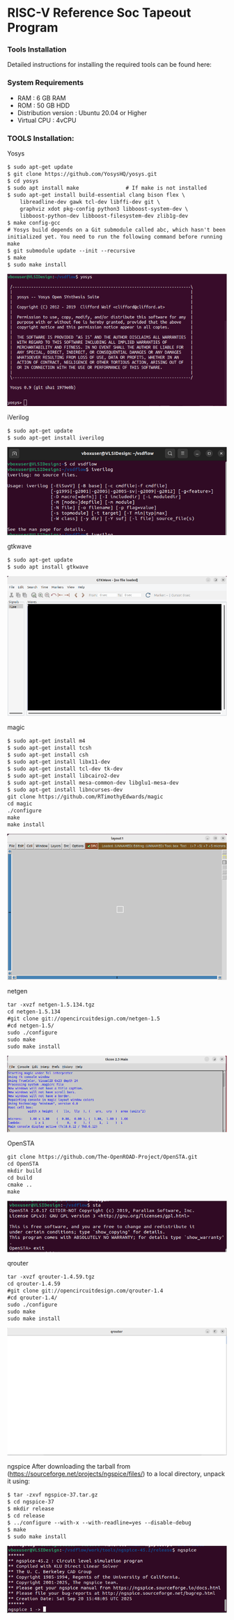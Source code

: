 # RISC-V Reference Soc Tapeout Program
### Tools Installation
Detailed instructions for installing the required tools can be found here:

### System Requirements
  * RAM : 6 GB RAM
  * ROM : 50 GB HDD
  * Distribution version : Ubuntu 20.04 or Higher
  * Virtual CPU : 4vCPU


### TOOLS Installation:

Yosys
```
$ sudo apt-get update
$ git clone https://github.com/YosysHQ/yosys.git
$ cd yosys
$ sudo apt install make               # If make is not installed
$ sudo apt-get install build-essential clang bison flex \
    libreadline-dev gawk tcl-dev libffi-dev git \
    graphviz xdot pkg-config python3 libboost-system-dev \
    libboost-python-dev libboost-filesystem-dev zlib1g-dev
$ make config-gcc
# Yosys build depends on a Git submodule called abc, which hasn't been initialized yet. You need to run the following command before running make
$ git submodule update --init --recursive
$ make 
$ sudo make install
```
![Alt Text](https://github.com/balajitv-05/RISC-V-Chip-Tape-Out/blob/138ea9011e08e6114ccb666fc29554148dae0a75/week_0/Task0/SnapShots/yosys.png)

iVerilog
```
$ sudo apt-get update
$ sudo apt-get install iverilog
```
![Alt Text](https://github.com/balajitv-05/RISC-V-Chip-Tape-Out/blob/2733dc6b103ebd58d343755518e0fb45434faf1a/week_0/Task0/SnapShots/iverilog.png)

gtkwave
```
$ sudo apt-get update
$ sudo apt install gtkwave
```
![Alt Text](https://github.com/balajitv-05/RISC-V-Chip-Tape-Out/blob/138ea9011e08e6114ccb666fc29554148dae0a75/week_0/Task0/SnapShots/gtkwave.png)

magic
```
$ sudo apt-get install m4
$ sudo apt-get install tcsh
$ sudo apt-get install csh
$ sudo apt-get install libx11-dev
$ sudo apt-get install tcl-dev tk-dev
$ sudo apt-get install libcairo2-dev
$ sudo apt-get install mesa-common-dev libglu1-mesa-dev
$ sudo apt-get install libncurses-dev
git clone https://github.com/RTimothyEdwards/magic
cd magic
./configure
make
make install 
```
![Alt Text](https://github.com/balajitv-05/RISC-V-Chip-Tape-Out/blob/138ea9011e08e6114ccb666fc29554148dae0a75/week_0/Task0/SnapShots/magic.png)

netgen
```
tar -xvzf netgen-1.5.134.tgz
cd netgen-1.5.134
#git clone git://opencircuitdesign.com/netgen-1.5 
#cd netgen-1.5/
sudo ./configure 
sudo make
sudo make install
```
![Alt Text](https://github.com/balajitv-05/RISC-V-Chip-Tape-Out/blob/138ea9011e08e6114ccb666fc29554148dae0a75/week_0/Task0/SnapShots/magictkcon.png)

OpenSTA

```
git clone https://github.com/The-OpenROAD-Project/OpenSTA.git
cd OpenSTA
mkdir build
cd build
cmake ..
make
```
![Alt Text](https://github.com/balajitv-05/RISC-V-Chip-Tape-Out/blob/f8ce2567753ea8ad116d9a615e97254b8c4c2e58/week_0/Task0/SnapShots/opensta.png)


qrouter
```
tar -xvzf qrouter-1.4.59.tgz
cd qrouter-1.4.59
#git clone git://opencircuitdesign.com/qrouter-1.4 
#cd qrouter-1.4/
sudo ./configure 
sudo make
sudo make install
```
![Alt Text](https://github.com/balajitv-05/RISC-V-Chip-Tape-Out/blob/f8ce2567753ea8ad116d9a615e97254b8c4c2e58/week_0/Task0/SnapShots/qrouter.png)

ngspice
   After downloading the tarball from (https://sourceforge.net/projects/ngspice/files/) to a local
directory, unpack it using:
```
$ tar -zxvf ngspice-37.tar.gz
$ cd ngspice-37
$ mkdir release
$ cd release
$ ../configure --with-x --with-readline=yes --disable-debug
$ make
$ sudo make install
```
![Alt Text](https://github.com/balajitv-05/RISC-V-Chip-Tape-Out/blob/f8ce2567753ea8ad116d9a615e97254b8c4c2e58/week_0/Task0/SnapShots/ngspice.png)





